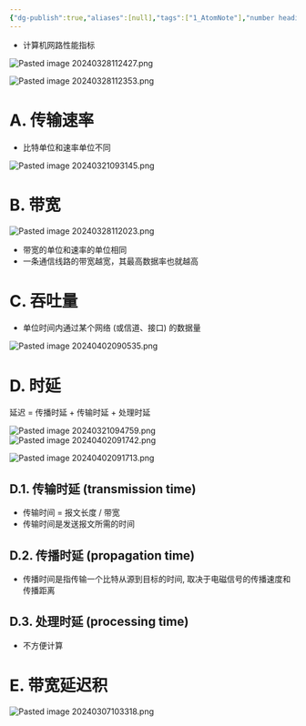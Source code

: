 ```yaml
---
{"dg-publish":true,"aliases":[null],"tags":["1_AtomNote"],"number headings":"auto, first-level 1, max 6, A.1.","Created-Date":"2024-03-05 10:02:34","Modified-Date":"2024-04-18 11:53:18","permalink":"/A01_Lessons/Ab05_计算机通信与网络/网络的性能/","dgPassFrontmatter":true}
---
```



- 计算机网路性能指标

![Pasted image 20240328112427.png](/img/user/Z02_ObFiles/Attachments/Pasted%20image%2020240328112427.png)

![Pasted image 20240328112353.png](/img/user/Z02_ObFiles/Attachments/Pasted%20image%2020240328112353.png)




# A. 传输速率

- 比特单位和速率单位不同

![Pasted image 20240321093145.png](/img/user/Z02_ObFiles/Attachments/Pasted%20image%2020240321093145.png)



# B. 带宽

![Pasted image 20240328112023.png](/img/user/Z02_ObFiles/Attachments/Pasted%20image%2020240328112023.png)

- 带宽的单位和速率的单位相同
- 一条通信线路的带宽越宽，其最高数据率也就越高




# C. 吞吐量

- 单位时间内通过某个网络 (或信道、接口) 的数据量

![Pasted image 20240402090535.png](/img/user/Z02_ObFiles/Attachments/Pasted%20image%2020240402090535.png)






# D. 时延



延迟 = 传播时延 + 传输时延 + 处理时延

![Pasted image 20240321094759.png](/img/user/Z02_ObFiles/Attachments/Pasted%20image%2020240321094759.png)
![Pasted image 20240402091742.png](/img/user/Z02_ObFiles/Attachments/Pasted%20image%2020240402091742.png)


![Pasted image 20240402091713.png](/img/user/Z02_ObFiles/Attachments/Pasted%20image%2020240402091713.png)


## D.1. 传输时延 (transmission time)
- 传输时间 = 报文长度 / 带宽
- 传输时间是发送报文所需的时间




## D.2. 传播时延 (propagation time)
- 传播时间是指传输一个比特从源到目标的时间, 取决于电磁信号的传播速度和传播距离



## D.3. 处理时延 (processing time)


- 不方便计算





# E. 带宽延迟积

![Pasted image 20240307103318.png](/img/user/Z02_ObFiles/Attachments/Pasted%20image%2020240307103318.png)




